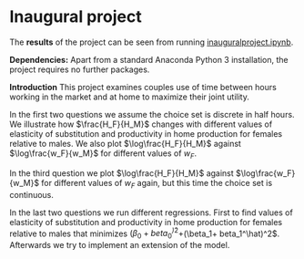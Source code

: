 # Inaugural project

The **results** of the project can be seen from running [inauguralproject.ipynb](inauguralproject.ipynb).

**Dependencies:** Apart from a standard Anaconda Python 3 installation, the project requires no further packages.

**Introduction**
This project examines couples use of time between hours working in the market and at home to maximize their joint utility.

In the first two questions we assume the choice set is discrete in half hours. We illustrate how $\frac{H_F}{H_M}$ changes with different values of elasticity of substitution and productivity in home production for females relative to males. We also plot $\log\frac{H_F}{H_M}$ against $\log\frac{w_F}{w_M}$ for different values of $w_F$. 

In the third question we plot $\log\frac{H_F}{H_M}$ against $\log\frac{w_F}{w_M}$ for different values of $w_F$ again, but this time the choice set is continuous.

In the last two questions we run different regressions. First to find values of elasticity of substitution and productivity in home production for females relative to males that minimizes $(\beta_0+ beta_0^\hat)^2+$(\beta_1+ beta_1^\hat)^2$. Afterwards we try to implement an extension of the model.